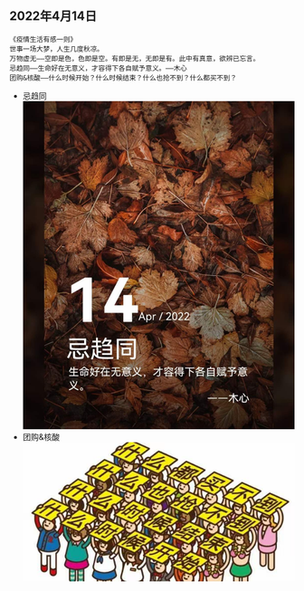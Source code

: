 ## 2022年4月14日
```
《疫情生活有感一则》
世事一场大梦，人生几度秋凉。
万物虚无——空即是色，色即是空。有即是无，无即是有。此中有真意，欲辨已忘言。
忌趋同——生命好在无意义，才容得下各自赋予意义。——木心
团购&核酸——什么时候开始？什么时候结束？什么也抢不到？什么都买不到？
```
- 忌趋同 
![详情](./20220414.jpg)
- 团购&核酸  
![详情](./20220414b.jpg)
